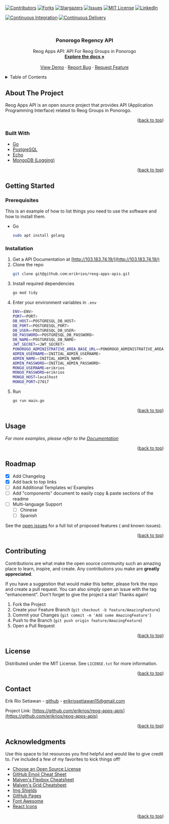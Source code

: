 <div id="top"></div>
<!--
*** Thanks for checking out the Best-README-Template. If you have a suggestion
*** that would make this better, please fork the repo and create a pull request
*** or simply open an issue with the tag "enhancement".
*** Don't forget to give the project a star!
*** Thanks again! Now go create something AMAZING! :D
-->

<!-- PROJECT SHIELDS -->
<!--
*** I'm using markdown "reference style" links for readability.
*** Reference links are enclosed in brackets [ ] instead of parentheses ( ).
*** See the bottom of this document for the declaration of the reference variables
*** for contributors-url, forks-url, etc. This is an optional, concise syntax you may use.
*** https://www.markdownguide.org/basic-syntax/#reference-style-links
-->

[![Contributors][contributors-shield]][contributors-url]
[![Forks][forks-shield]][forks-url]
[![Stargazers][stars-shield]][stars-url]
[![Issues][issues-shield]][issues-url]
[![MIT License][license-shield]][license-url]
[![LinkedIn][linkedin-shield]][linkedin-url]

[![Continuous Integration][github-actions-shield-ci]][github-actions-url-ci]
[![Continuous Delivery][github-actions-shield-cd]][github-actions-url-cd]

<!-- PROJECT LOGO -->
<br />
<div align="center">
  <h3 align="center">Ponorogo Regency API</h3>

  <p align="center">
   Reog Apps API: API For Reog Groups in Ponorogo 
    <br />
    <a href="http://103.183.74.19/"><strong>Explore the docs »</strong></a>
    <br />
    <br />
    <a href="http://103.183.74.19">View Demo</a>
    ·
    <a href="https://github.com/erikrios/reog-apps-apis/issues">Report Bug</a>
    ·
    <a href="https://github.com/erikrios/reog-apps-apis/issues">Request Feature</a>
  </p>
</div>

<!-- TABLE OF CONTENTS -->
<details>
  <summary>Table of Contents</summary>
  <ol>
    <li>
      <a href="#about-the-project">About The Project</a>
      <ul>
        <li><a href="#built-with">Built With</a></li>
      </ul>
    </li>
    <li>
      <a href="#getting-started">Getting Started</a>
      <ul>
        <li><a href="#prerequisites">Prerequisites</a></li>
        <li><a href="#installation">Installation</a></li>
      </ul>
    </li>
    <li><a href="#usage">Usage</a></li>
    <li><a href="#roadmap">Roadmap</a></li>
    <li><a href="#contributing">Contributing</a></li>
    <li><a href="#license">License</a></li>
    <li><a href="#contact">Contact</a></li>
    <li><a href="#acknowledgments">Acknowledgments</a></li>
  </ol>
</details>

<!-- ABOUT THE PROJECT -->

## About The Project

Reog Apps API is an open source project that provides API (Application Programming Interface) related to Reog Groups in Ponorogo.

<p align="right">(<a href="#top">back to top</a>)</p>

### Built With

- [Go](https://golang.org/)
- [PostgreSQL](https://www.postgresql.org/)
- [Echo](https://echo.labstack.com/)
- [MongoDB (Logging)](https://www.mongodb.com/)

<p align="right">(<a href="#top">back to top</a>)</p>

<!-- GETTING STARTED -->

## Getting Started

### Prerequisites

This is an example of how to list things you need to use the software and how to install them.

- Go
  ```sh
  sudo apt install golang
  ```

### Installation

1. Get a API Documentation at [http://103.183.74.19/](http://103.183.74.19/)
2. Clone the repo
   ```sh
   git clone git@github.com:erikrios/reog-apps-apis.git
   ```
3. Install required dependencies
   ```sh
   go mod tidy
   ```
4. Enter your environment variables in `.env`
   ```bash
   ENV=<ENV>
   PORT=<PORT>
   DB_HOST=<POSTGRESQL_DB_HOST>
   DB_PORT=<POSTGRESQL_PORT>
   DB_USER=<POSTGRESQL_DB_USER>
   DB_PASSWORD=<POSTGRESQL_DB_PASSWORD>
   DB_NAME=<POSTGRESQL_DB_NAME>
   JWT_SECRET=<JWT_SECRET>
   PONOROGO_ADMINISTRATIVE_AREA_BASE_URL=<PONOROGO_ADMINISTRATIVE_AREA_BASE_URL>
   ADMIN_USERNAME=<INITIAL_ADMIN_USERNAME>
   ADMIN_NAME=<INITIAL_ADMIN_NAME>
   ADMIN_PASSWORD=<INITIAL_ADMIN_PASSWORD>
   MONGO_USERNAME=erikrios
   MONGO_PASSWORD=erikrios
   MONGO_HOST=localhost
   MONGO_PORT=27017
   ```
5. Run
   ```sh
   go run main.go
   ```

<p align="right">(<a href="#top">back to top</a>)</p>

<!-- USAGE EXAMPLES -->

## Usage

_For more examples, please refer to the [Documentation](http://103.183.74.19/)_

<p align="right">(<a href="#top">back to top</a>)</p>

<!-- ROADMAP -->

## Roadmap

- [x] Add Changelog
- [x] Add back to top links
- [ ] Add Additional Templates w/ Examples
- [ ] Add "components" document to easily copy & paste sections of the readme
- [ ] Multi-language Support
  - [ ] Chinese
  - [ ] Spanish

See the [open issues](https://github.com/erikrios/reog-apps-apis/issues) for a full list of proposed features (
and known issues).

<p align="right">(<a href="#top">back to top</a>)</p>

<!-- CONTRIBUTING -->

## Contributing

Contributions are what make the open source community such an amazing place to learn, inspire, and create. Any
contributions you make are **greatly appreciated**.

If you have a suggestion that would make this better, please fork the repo and create a pull request. You can also
simply open an issue with the tag "enhancement". Don't forget to give the project a star! Thanks again!

1. Fork the Project
2. Create your Feature Branch (`git checkout -b feature/AmazingFeature`)
3. Commit your Changes (`git commit -m 'Add some AmazingFeature'`)
4. Push to the Branch (`git push origin feature/AmazingFeature`)
5. Open a Pull Request

<p align="right">(<a href="#top">back to top</a>)</p>

<!-- LICENSE -->

## License

Distributed under the MIT License. See `LICENSE.txt` for more information.

<p align="right">(<a href="#top">back to top</a>)</p>

<!-- CONTACT -->

## Contact

Erik Rio Setiawan - [github](https://github.com/erikrios) - erikriosetiawan15@gmail.com

Project Link: [https://github.com/erikrios/reog-apps-apis](https://github.com/erikrios/reog-apps-apis)

<p align="right">(<a href="#top">back to top</a>)</p>

<!-- ACKNOWLEDGMENTS -->

## Acknowledgments

Use this space to list resources you find helpful and would like to give credit to. I've included a few of my favorites
to kick things off!

- [Choose an Open Source License](https://choosealicense.com)
- [GitHub Emoji Cheat Sheet](https://www.webpagefx.com/tools/emoji-cheat-sheet)
- [Malven's Flexbox Cheatsheet](https://flexbox.malven.co/)
- [Malven's Grid Cheatsheet](https://grid.malven.co/)
- [Img Shields](https://shields.io)
- [GitHub Pages](https://pages.github.com)
- [Font Awesome](https://fontawesome.com)
- [React Icons](https://react-icons.github.io/react-icons/search)

<p align="right">(<a href="#top">back to top</a>)</p>

<!-- MARKDOWN LINKS & IMAGES -->
<!-- https://www.markdownguide.org/basic-syntax/#reference-style-links -->

[github-actions-shield-ci]: https://github.com/erikrios/reog-apps-apis/actions/workflows/ci.yml/badge.svg
[github-actions-url-ci]: https://github.com/erikrios/reog-apps-apis/actions/workflows/ci.yml
[github-actions-shield-cd]: https://github.com/erikrios/reog-apps-apis/actions/workflows/cd.yml/badge.svg
[github-actions-url-cd]: https://github.com/erikrios/reog-apps-apis/actions/workflows/cd.yml
[contributors-shield]: https://img.shields.io/github/contributors/erikrios/reog-apps-apis.svg?style=for-the-badge
[contributors-url]: https://github.com/erikrios/reog-apps-apis/graphs/contributors
[forks-shield]: https://img.shields.io/github/forks/erikrios/reog-apps-apis.svg?style=for-the-badge
[forks-url]: https://github.com/erikrios/reog-apps-apis/network/members
[stars-shield]: https://img.shields.io/github/stars/erikrios/reog-apps-apis.svg?style=for-the-badge
[stars-url]: https://github.com/erikrios/reog-apps-apis/stargazers
[issues-shield]: https://img.shields.io/github/issues/erikrios/reog-apps-apis.svg?style=for-the-badge
[issues-url]: https://github.com/erikrios/reog-apps-apis/issues
[license-shield]: https://img.shields.io/github/license/erikrios/reog-apps-apis.svg?style=for-the-badge
[license-url]: https://github.com/erikrios/reog-apps-apis/blob/master/LICENSE.txt
[linkedin-shield]: https://img.shields.io/badge/-LinkedIn-black.svg?style=for-the-badge&logo=linkedin&colorB=555
[linkedin-url]: https://linkedin.com/in/erikriosetiawan
[product-screenshot]: images/screenshot.png
